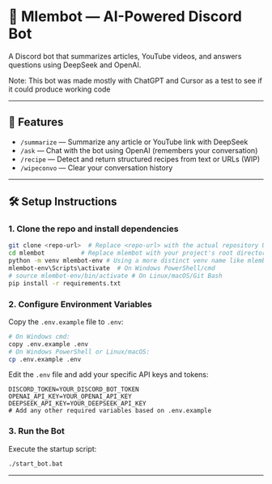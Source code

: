 # 🤖 Mlembot — AI-Powered Discord Bot

A Discord bot that summarizes articles, YouTube videos, and answers questions using DeepSeek and OpenAI.

Note: This bot was made mostly with ChatGPT and Cursor as a test to see if it could produce working code

---

## 🚀 Features

- `/summarize` — Summarize any article or YouTube link with DeepSeek
- `/ask` — Chat with the bot using OpenAI (remembers your conversation)
- `/recipe` — Detect and return structured recipes from text or URLs (WIP)
- `/wipeconvo` — Clear your conversation history

---

## 🛠 Setup Instructions

### 1. Clone the repo and install dependencies

```bash
git clone <repo-url>  # Replace <repo-url> with the actual repository URL once on GitHub
cd mlembot          # Replace mlembot with your project's root directory name if different
python -m venv mlembot-env # Using a more distinct venv name like mlembot-env is often clearer
mlembot-env\Scripts\activate  # On Windows PowerShell/cmd
# source mlembot-env/bin/activate # On Linux/macOS/Git Bash
pip install -r requirements.txt
```

### 2. Configure Environment Variables

Copy the `.env.example` file to `.env`:

```bash
# On Windows cmd:
copy .env.example .env
# On Windows PowerShell or Linux/macOS:
cp .env.example .env
```

Edit the `.env` file and add your specific API keys and tokens:

```dotenv
DISCORD_TOKEN=YOUR_DISCORD_BOT_TOKEN
OPENAI_API_KEY=YOUR_OPENAI_API_KEY
DEEPSEEK_API_KEY=YOUR_DEEPSEEK_API_KEY
# Add any other required variables based on .env.example
```

### 3. Run the Bot

Execute the startup script:

```bash
./start_bot.bat
```

---
